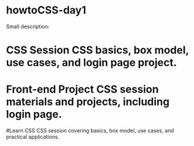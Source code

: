 # howtoCSS-day1
Small description:  
# CSS Session CSS basics, box model, use cases, and login page project.  
# Front-end Project CSS session materials and projects, including login page.  
#Learn CSS CSS session covering basics, box model, use cases, and practical applications.
